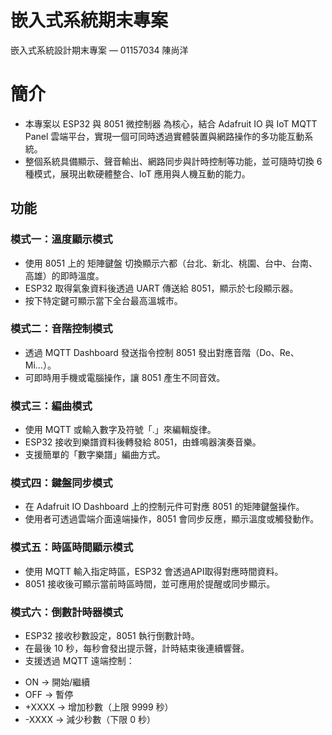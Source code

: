 # 嵌入式系統期末專案
嵌入式系統設計期末專案 — 01157034 陳尚洋

# 簡介
- 本專案以 ESP32 與 8051 微控制器 為核心，結合 Adafruit IO 與 IoT MQTT Panel 雲端平台，實現一個可同時透過實體裝置與網路操作的多功能互動系統。
- 整個系統具備顯示、聲音輸出、網路同步與計時控制等功能，並可隨時切換 6 種模式，展現出軟硬體整合、IoT 應用與人機互動的能力。

## 功能

### 模式一：溫度顯示模式
- 使用 8051 上的 矩陣鍵盤 切換顯示六都（台北、新北、桃園、台中、台南、高雄）的即時溫度。
- ESP32 取得氣象資料後透過 UART 傳送給 8051，顯示於七段顯示器。
- 按下特定鍵可顯示當下全台最高溫城市。

### 模式二：音階控制模式
- 透過 MQTT Dashboard 發送指令控制 8051 發出對應音階（Do、Re、Mi…）。
- 可即時用手機或電腦操作，讓 8051 產生不同音效。

### 模式三：編曲模式
- 使用 MQTT 或輸入數字及符號「.」來編輯旋律。
- ESP32 接收到樂譜資料後轉發給 8051，由蜂鳴器演奏音樂。
- 支援簡單的「數字樂譜」編曲方式。

### 模式四：鍵盤同步模式
- 在 Adafruit IO Dashboard 上的控制元件可對應 8051 的矩陣鍵盤操作。
- 使用者可透過雲端介面遠端操作，8051 會同步反應，顯示溫度或觸發動作。

### 模式五：時區時間顯示模式
- 使用 MQTT 輸入指定時區，ESP32 會透過API取得對應時間資料。
- 8051 接收後可顯示當前時區時間，並可應用於提醒或同步顯示。

### 模式六：倒數計時器模式
- ESP32 接收秒數設定，8051 執行倒數計時。
- 在最後 10 秒，每秒會發出提示聲，計時結束後連續響聲。
- 支援透過 MQTT 遠端控制：
* ON → 開始/繼續
* OFF → 暫停
* +XXXX → 增加秒數（上限 9999 秒）
* -XXXX → 減少秒數（下限 0 秒）

